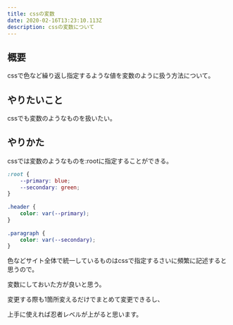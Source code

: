 ```yaml
---
title: cssの変数
date: 2020-02-16T13:23:10.113Z
description: cssの変数について
---
```

## 概要

cssで色など繰り返し指定するような値を変数のように扱う方法について。

## やりたいこと

cssでも変数のようなものを扱いたい。

## やりかた

cssでは変数のようなものを:rootに指定することができる。
```css
:root {
    --primary: blue;
    --secondary: green;
}
    
.header {
    color: var(--primary);
}
    
.paragraph {
    color: var(--secondary);
}
```
色などサイト全体で統一しているものはcssで指定するさいに頻繁に記述すると思うので。

変数にしておいた方が良いと思う。

変更する際も1箇所変えるだけでまとめて変更できるし、

上手に使えれば忍者レベルが上がると思います。
